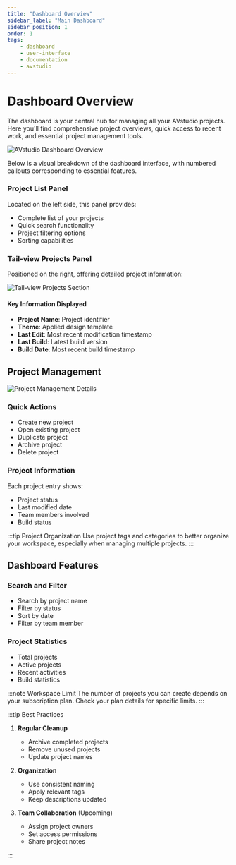 ```yaml
---
title: "Dashboard Overview"
sidebar_label: "Main Dashboard"
sidebar_position: 1
order: 1
tags:
    - dashboard
    - user-interface
    - documentation
    - avstudio
---
```


# Dashboard Overview

The dashboard is your central hub for managing all your AVstudio projects. Here you'll find comprehensive project overviews, quick access to recent work, and essential project management tools.

![AVstudio Dashboard Overview](./img/avstudio-dashboard.png)

Below is a visual breakdown of the dashboard interface, with numbered callouts corresponding to essential features.

### Project List Panel
Located on the left side, this panel provides:
- Complete list of your projects
- Quick search functionality
- Project filtering options
- Sorting capabilities

### Tail-view Projects Panel
Positioned on the right, offering detailed project information:

![Tail-view Projects Section](./img/projects-tail-view.png)

#### Key Information Displayed
- **Project Name**: Project identifier
- **Theme**: Applied design template
- **Last Edit**: Most recent modification timestamp
- **Last Build**: Latest build version
- **Build Date**: Most recent build timestamp

## Project Management

![Project Management Details](./img/projects-tail.png)

### Quick Actions
- Create new project
- Open existing project
- Duplicate project
- Archive project
- Delete project

### Project Information
Each project entry shows:
- Project status
- Last modified date
- Team members involved
- Build status

:::tip Project Organization
Use project tags and categories to better organize your workspace, especially when managing multiple projects.
:::

## Dashboard Features

### Search and Filter
- Search by project name
- Filter by status
- Sort by date
- Filter by team member

### Project Statistics
- Total projects
- Active projects
- Recent activities
- Build statistics

:::note Workspace Limit
The number of projects you can create depends on your subscription plan. Check your plan details for specific limits.
:::

:::tip Best Practices

1. **Regular Cleanup**
   - Archive completed projects
   - Remove unused projects
   - Update project names

2. **Organization**
   - Use consistent naming
   - Apply relevant tags
   - Keep descriptions updated

3. **Team Collaboration** (Upcoming)
   - Assign project owners
   - Set access permissions
   - Share project notes

:::